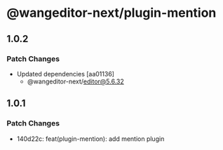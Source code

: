 # @wangeditor-next/plugin-mention

## 1.0.2

### Patch Changes

- Updated dependencies [aa01136]
  - @wangeditor-next/editor@5.6.32

## 1.0.1

### Patch Changes

- 140d22c: feat(plugin-mention): add mention plugin
